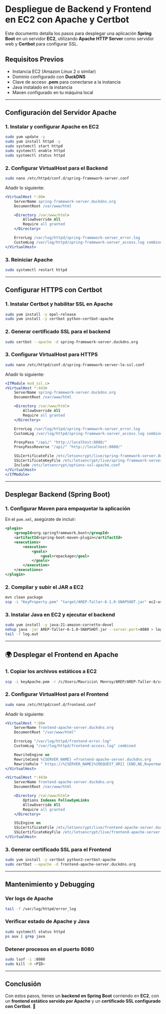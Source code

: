 # Despliegue de Backend y Frontend en EC2 con Apache y Certbot

Este documento detalla los pasos para desplegar una aplicación **Spring Boot** en un servidor **EC2**, utilizando **Apache HTTP Server** como servidor web y **Certbot** para configurar SSL.

## Requisitos Previos

- Instancia EC2 (Amazon Linux 2 o similar)
- Dominio configurado con **DuckDNS**
- Clave de acceso **.pem** para conectarse a la instancia
- Java instalado en la instancia
- Maven configurado en tu máquina local

---

## Configuración del Servidor Apache

### 1. Instalar y configurar Apache en EC2
```sh
sudo yum update -y
sudo yum install httpd -y
sudo systemctl start httpd
sudo systemctl enable httpd
sudo systemctl status httpd
```

### 2. Configurar VirtualHost para el Backend
```sh
sudo nano /etc/httpd/conf.d/spring-framework-server.conf
```
Añadir lo siguiente:
```apache
<VirtualHost *:80>
    ServerName spring-framework-server.duckdns.org
    DocumentRoot /var/www/html

    <Directory /var/www/html>
        AllowOverride All
        Require all granted
    </Directory>

    ErrorLog /var/log/httpd/spring-framework-server_error.log
    CustomLog /var/log/httpd/spring-framework-server_access.log combined
</VirtualHost>
```

### 3. Reiniciar Apache
```sh
sudo systemctl restart httpd
```

---

## Configurar HTTPS con Certbot

### 1. Instalar Certbot y habilitar SSL en Apache
```sh
sudo yum install -y epel-release
sudo yum install -y certbot python-certbot-apache
```

### 2. Generar certificado SSL para el backend
```sh
sudo certbot --apache -d spring-framework-server.duckdns.org
```

### 3. Configurar VirtualHost para HTTPS
```sh
sudo nano /etc/httpd/conf.d/spring-framework-server-le-ssl.conf
```
Añadir lo siguiente:
```apache
<IfModule mod_ssl.c>
<VirtualHost *:443>
    ServerName spring-framework-server.duckdns.org
    DocumentRoot /var/www/html

    <Directory /var/www/html>
        AllowOverride All
        Require all granted
    </Directory>

    ErrorLog /var/log/httpd/spring-framework-server_error.log
    CustomLog /var/log/httpd/spring-framework-server_access.log combined

    ProxyPass "/api/" "http://localhost:8080/"
    ProxyPassReverse "/api/" "http://localhost:8080/"

    SSLCertificateFile /etc/letsencrypt/live/spring-framework-server.duckdns.org/fullchain.pem
    SSLCertificateKeyFile /etc/letsencrypt/live/spring-framework-server.duckdns.org/privkey.pem
    Include /etc/letsencrypt/options-ssl-apache.conf
</VirtualHost>
</IfModule>
```

---

## Desplegar Backend (Spring Boot)

### 1. Configurar Maven para empaquetar la aplicación
En el `pom.xml`, asegúrate de incluir:
```xml
<plugin>
    <groupId>org.springframework.boot</groupId>
    <artifactId>spring-boot-maven-plugin</artifactId>
    <executions>
        <execution>
            <goals>
                <goal>repackage</goal>
            </goals>
        </execution>
    </executions>
</plugin>
```

### 2. Compilar y subir el JAR a EC2
```sh
mvn clean package
scp -i "KeyProperty.pem" "target/AREP-Taller-6-1.0-SNAPSHOT.jar" ec2-user@54.210.2.108:/home/ec2-user/
```

### 3. Instalar Java en EC2 y ejecutar el backend
```sh
sudo yum install -y java-21-amazon-corretto-devel
nohup java -jar AREP-Taller-6-1.0-SNAPSHOT.jar --server.port=8080 > log.out 2>&1 &
tail -f log.out
```

---

## 🌍 Desplegar el Frontend en Apache

### 1. Copiar los archivos estáticos a EC2
```sh
scp -i keyApache.pem -r /c/Users/Mauricio\ Monroy/AREP/AREP-Taller-6/src/main/resources/static/* ec2-user@52.201.223.24:/var/www/html/
```

### 2. Configurar VirtualHost para el Frontend
```sh
sudo nano /etc/httpd/conf.d/frontend.conf
```
Añadir lo siguiente:
```apache
<VirtualHost *:80>
    ServerName frontend-apache-server.duckdns.org
    DocumentRoot "/var/www/html"

    ErrorLog "/var/log/httpd/frontend-error.log"
    CustomLog "/var/log/httpd/frontend-access.log" combined

    RewriteEngine on
    RewriteCond %{SERVER_NAME} =frontend-apache-server.duckdns.org
    RewriteRule ^ https://%{SERVER_NAME}%{REQUEST_URI} [END,NE,R=permanent]
</VirtualHost>

<VirtualHost *:443>
    ServerName frontend-apache-server.duckdns.org
    DocumentRoot /var/www/html

    <Directory /var/www/html>
        Options Indexes FollowSymLinks
        AllowOverride All
        Require all granted
    </Directory>

    SSLEngine on
    SSLCertificateFile /etc/letsencrypt/live/frontend-apache-server.duckdns.org/fullchain.pem
    SSLCertificateKeyFile /etc/letsencrypt/live/frontend-apache-server.duckdns.org/privkey.pem
</VirtualHost>
```

### 3. Generar certificado SSL para el Frontend
```sh
sudo yum install -y certbot python3-certbot-apache
sudo certbot --apache -d frontend-apache-server.duckdns.org
```

---

## Mantenimiento y Debugging

### Ver logs de Apache
```sh
tail -f /var/log/httpd/error_log
```

### Verificar estado de Apache y Java
```sh
sudo systemctl status httpd
ps aux | grep java
```

### Detener procesos en el puerto 8080
```sh
sudo lsof -i :8080
sudo kill -9 <PID>
```

---

## Conclusión

Con estos pasos, tienes un **backend en Spring Boot** corriendo en **EC2**, con un **frontend estático servido por Apache** y un **certificado SSL configurado con Certbot**. 🚀

